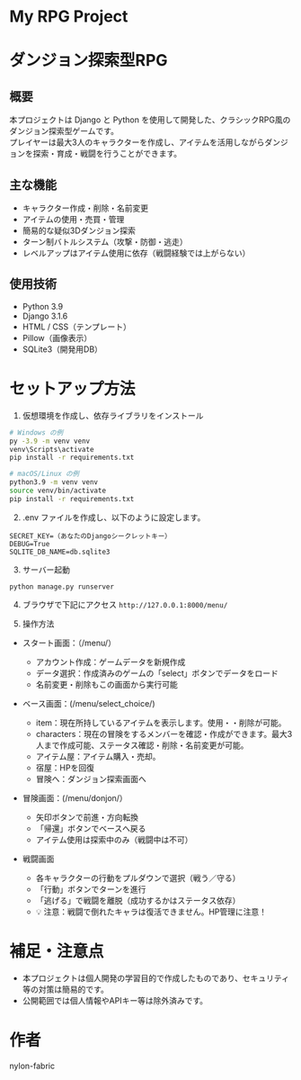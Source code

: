 # My RPG Project  
# ダンジョン探索型RPG
## 概要
本プロジェクトは Django と Python を使用して開発した、クラシックRPG風のダンジョン探索型ゲームです。  
プレイヤーは最大3人のキャラクターを作成し、アイテムを活用しながらダンジョンを探索・育成・戦闘を行うことができます。

## 主な機能
- キャラクター作成・削除・名前変更
- アイテムの使用・売買・管理
- 簡易的な疑似3Dダンジョン探索
- ターン制バトルシステム（攻撃・防御・逃走）
- レベルアップはアイテム使用に依存（戦闘経験では上がらない）

## 使用技術
- Python 3.9
- Django 3.1.6
- HTML / CSS（テンプレート）
- Pillow（画像表示）
- SQLite3（開発用DB）

# セットアップ方法
1. 仮想環境を作成し、依存ライブラリをインストール
  ``` bash
  # Windows の例
  py -3.9 -m venv venv
  venv\Scripts\activate
  pip install -r requirements.txt
  
  # macOS/Linux の例
  python3.9 -m venv venv
  source venv/bin/activate
  pip install -r requirements.txt
  ```

2. .env ファイルを作成し、以下のように設定します。
  ```
  SECRET_KEY=（あなたのDjangoシークレットキー）
  DEBUG=True
  SQLITE_DB_NAME=db.sqlite3
  ```

3. サーバー起動
  ```
  python manage.py runserver
  ```

4. ブラウザで下記にアクセス
 `http://127.0.0.1:8000/menu/` 

5. 操作方法
  - スタート画面：（/menu/）
      - アカウント作成：ゲームデータを新規作成
      - データ選択：作成済みのゲームの「select」ボタンでデータをロード
      - 名前変更・削除もこの画面から実行可能
  
  - ベース画面：(/menu/select_choice/)
      - item：現在所持しているアイテムを表示します。使用・・削除が可能。
      - characters：現在の冒険をするメンバーを確認・作成ができます。最大3人まで作成可能、ステータス確認・削除・名前変更が可能。
      - アイテム屋：アイテム購入・売却。
      - 宿屋：HPを回復
      - 冒険へ：ダンジョン探索画面へ
  
  - 冒険画面：(/menu/donjon/）
      - 矢印ボタンで前進・方向転換
      - 「帰還」ボタンでベースへ戻る
      - アイテム使用は探索中のみ（戦闘中は不可）

  - 戦闘画面
      - 各キャラクターの行動をプルダウンで選択（戦う／守る）
      - 「行動」ボタンでターンを進行
      - 「逃げる」で戦闘を離脱（成功するかはステータス依存）
      - 💡 注意：戦闘で倒れたキャラは復活できません。HP管理に注意！

#  補足・注意点
- 本プロジェクトは個人開発の学習目的で作成したものであり、セキュリティ等の対策は簡易的です。
- 公開範囲では個人情報やAPIキー等は除外済みです。

# 作者
nylon-fabric
